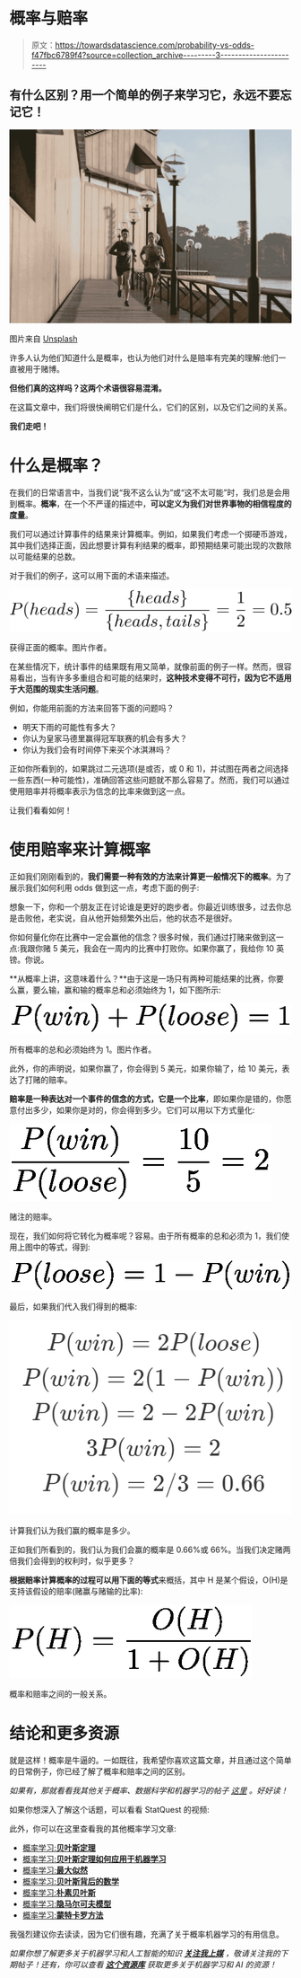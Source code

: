 # 概率与赔率

> 原文：<https://towardsdatascience.com/probability-vs-odds-f47fbc6789f4?source=collection_archive---------3----------------------->

## 有什么区别？用一个简单的例子来学习它，永远不要忘记它！

![](img/edea84b34e676cb8e5382931fa4e09ca.png)

图片来自 [Unsplash](https://unsplash.com/photos/jf_YIwWKg8Q)

许多人认为他们知道什么是概率，也认为他们对什么是赔率有完美的理解:他们一直被用于赌博。

**但他们真的这样吗？这两个术语很容易混淆。**

在这篇文章中，我们将很快阐明它们是什么，它们的区别，以及它们之间的关系。

**我们走吧！**

# 什么是概率？

在我们的日常语言中，当我们说“我不这么认为”或“这不太可能”时，我们总是会用到概率。**概率**，在一个不严谨的描述中，**可以定义为我们对世界事物的相信程度的度量**。

我们可以通过计算事件的结果来计算概率。例如，如果我们考虑一个掷硬币游戏，其中我们选择正面，因此想要计算有利结果的概率，即预期结果可能出现的次数除以可能结果的总数。

对于我们的例子，这可以用下面的术语来描述。

![](img/d28fd72fd47bd33440fe03b6f9aa93e0.png)

获得正面的概率。图片作者。

在某些情况下，统计事件的结果既有用又简单，就像前面的例子一样。然而，很容易看出，当有许多多重组合和可能的结果时，**这种技术变得不可行，因为它不适用于大范围的现实生活问题**。

例如，你能用前面的方法来回答下面的问题吗？

*   明天下雨的可能性有多大？
*   你认为皇家马德里赢得冠军联赛的机会有多大？
*   你认为我们会有时间停下来买个冰淇淋吗？

正如你所看到的，如果跳过二元选项(是或否，或 0 和 1)，并试图在两者之间选择一些东西(一种可能性)，准确回答这些问题就不那么容易了。然而，我们可以通过使用赔率并将概率表示为信念的比率来做到这一点。

让我们看看如何！

# 使用赔率来计算概率

正如我们刚刚看到的，**我们需要一种有效的方法来计算更一般情况下的概率**。为了展示我们如何利用 odds 做到这一点，考虑下面的例子:

想象一下，你和一个朋友正在讨论谁是更好的跑步者。你最近训练很多，过去你总是击败他，老实说，自从他开始频繁外出后，他的状态不是很好。

你如何量化你在比赛中一定会赢他的信念？很多时候，我们通过打赌来做到这一点:我跟你赌 5 美元，我会在一周内的比赛中打败你。如果你赢了，我给你 10 英镑。你说。

**从概率上讲，这意味着什么？**由于这是一场只有两种可能结果的比赛，你要么赢，要么输，赢和输的概率总和必须始终为 1，如下图所示:

![](img/682ab4f82ac56cada3771f8ebf267306.png)

所有概率的总和必须始终为 1。图片作者。

此外，你的声明说，如果你赢了，你会得到 5 美元，如果你输了，给 10 美元，表达了打赌的赔率。

**赔率是一种表达对一个事件的信念的方式，它是一个比率**，即如果你是错的，你愿意付出多少，如果你是对的，你会得到多少。它们可以用以下方式量化:

![](img/9d1a9a4bdee237ccc28c653dfba35679.png)

赌注的赔率。

现在，我们如何将它转化为概率呢？容易。由于所有概率的总和必须为 1，我们使用上图中的等式，得到:

![](img/278fbc475c32af9fffca488027b567b5.png)

最后，如果我们代入我们得到的概率:

![](img/c2fb6c3e755bc68be8025c7957e4bad0.png)

计算我们认为我们赢的概率是多少。

正如我们所看到的，我们认为我们会赢的概率是 0.66%或 66%。当我们决定赌两倍我们会得到的权利时，似乎更多？

**根据赔率计算概率的过程可以用下面的等式**来概括，其中 H 是某个假设，O(H)是支持该假设的赔率(赌赢与赌输的比率):

![](img/e70cfdf7d9d323738e8ca321ea3831a1.png)

概率和赔率之间的一般关系。

# 结论和更多资源

就是这样！概率是牛逼的。一如既往，我希望你喜欢这篇文章，并且通过这个简单的日常例子，你已经了解了概率和赔率之间的区别。

*如果有，那就看看我其他关于概率、数据科学和机器学习的帖子* [*这里*](https://medium.com/@jaimezornoza?source=post_page---------------------------) *。好好读！*

如果你想深入了解这个话题，可以看看 StatQuest 的视频:

此外，你可以在这里查看我的其他概率学习文章:

*   [概率学习:**贝叶斯定理**](/probability-learning-i-bayes-theorem-708a4c02909a)
*   [概率学习:**贝叶斯定理如何应用于机器学习**](/probability-learning-ii-how-bayes-theorem-is-applied-in-machine-learning-bd747a960962)
*   [概率学习:**最大似然**](/probability-learning-iii-maximum-likelihood-e78d5ebea80c)
*   [概率学习:**贝叶斯背后的数学**](/probability-learning-iv-the-math-behind-bayes-bfb94ea03dd8)
*   [概率学习:**朴素贝叶斯**](/probability-learning-v-naive-bayes-7f1d0466f5f1)
*   [概率学习:**隐马尔可夫模型**](/probability-learning-vi-hidden-markov-models-fab5c1f0a31d)
*   [概率学习:**蒙特卡罗方法**](/probability-learning-monte-carlo-methods-6ea4f35c49c6)

我强烈建议你去读读，因为它们很有趣，充满了关于概率机器学习的有用信息。

*如果你想了解更多关于机器学习和人工智能的知识* [***关注我上媒***](https://medium.com/@jaimezornoza) *，敬请关注我的下期帖子！还有，你可以查看* [***这个资源库***](https://howtolearnmachinelearning.com/) *获取更多关于机器学习和 AI 的资源！*